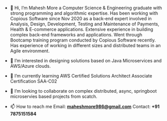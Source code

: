- 👋 Hi, I’m Mahesh More a Computer Science & Engineering graduate with strong programming and algorithmic expertise. Has been working with Copious Software since Nov 2020 as a back-end expert involved in Analysis, Design, Development, Testing and Maintenance of Payments, Health & E-commerce applications. Extensive experience in building complex back-end frameworks and applications. Went through Bootcamp training program conducted by Copious Software recently. Has experience of working in different sizes and distributed teams in an Agile environment.

- 👀 I’m interested in designing solutions based on Java Microservices and AWS/Azure clouds.
 
- 🌱 I’m currently learning AWS Certified Solutions Architect Associate Certification SAA-C02

- 💞️ I’m looking to collaborate on complex distributed, async, springboot microservies based projects from scatch.

- 📫 How to reach me Email: **maheshmore986@gmail.com** Contact: **+91 7875151584**

<!---
mm986/mm986 is a ✨ special ✨ repository because its `README.md` (this file) appears on your GitHub profile.
You can click the Preview link to take a look at your changes.
--->
